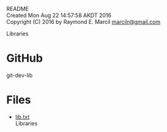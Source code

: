 README  
Created Mon Aug 22 14:57:58 AKDT 2016  
Copyright (C) 2016 by Raymond E. Marcil <marcilr@gmail.com>  

Libraries  


GitHub  
======  
git-dev-lib  


Files  
=====  
* [lib.txt](https://github.com/marcilr/git-dev-lib/blob/master/lib.txt)  
  Libraries  
